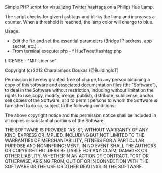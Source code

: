 Simple PHP script for visualizing Twitter hashtags on a Philips Hue Lamp.

The script checks for given hashtags and blinks the lamp and increases a counter. When a threshold is reached, the lamp color will change to blue.

Usage:
- Edit the file and set the essential parameters (Bridge IP address, app secret, etc.)
- From terminal execute: php - f HueTweetHashtag.php


LICENSE - "MIT License"

Copyright (c) 2013 Charalampos Doukas (@BuildingIoT)

Permission is hereby granted, free of charge, to any person obtaining a copy of this software and associated documentation files (the "Software"), to deal in the Software without restriction, including without limitation the rights to use, copy, modify, merge, publish, distribute, sublicense, and/or sell copies of the Software, and to permit persons to whom the Software is furnished to do so, subject to the following conditions:

The above copyright notice and this permission notice shall be included in all copies or substantial portions of the Software.

THE SOFTWARE IS PROVIDED "AS IS", WITHOUT WARRANTY OF ANY KIND, EXPRESS OR IMPLIED, INCLUDING BUT NOT LIMITED TO THE WARRANTIES OF MERCHANTABILITY, FITNESS FOR A PARTICULAR PURPOSE AND NONINFRINGEMENT. IN NO EVENT SHALL THE AUTHORS OR COPYRIGHT HOLDERS BE LIABLE FOR ANY CLAIM, DAMAGES OR OTHER LIABILITY, WHETHER IN AN ACTION OF CONTRACT, TORT OR OTHERWISE, ARISING FROM, OUT OF OR IN CONNECTION WITH THE SOFTWARE OR THE USE OR OTHER DEALINGS IN THE SOFTWARE.
